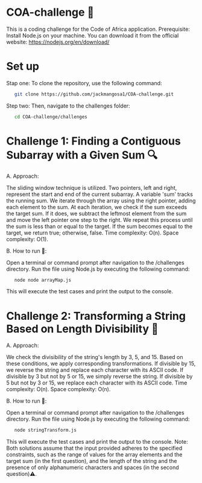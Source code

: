 # COA-challenge 🎯

This is a coding challenge for the Code of Africa application.
Prerequisite: Install Node.js on your machine. You can download it from the official website: https://nodejs.org/en/download/

# Set up

Stap one: To clone the repository, use the following command:

```bash
   git clone https://github.com/jackmangosa1/COA-challenge.git
```

Step two: Then, navigate to the challenges folder:

```bash
   cd COA-challenge/challenges
```

# Challenge 1: Finding a Contiguous Subarray with a Given Sum 🔍

A. Approach:

The sliding window technique is utilized. Two pointers, left and right, represent the start and end of the current subarray. A variable 'sum' tracks the running sum. We iterate through the array using the right pointer, adding each element to the sum. At each iteration, we check if the sum exceeds the target sum. If it does, we subtract the leftmost element from the sum and move the left pointer one step to the right. We repeat this process until the sum is less than or equal to the target. If the sum becomes equal to the target, we return true; otherwise, false. Time complexity: O(n). Space complexity: O(1).

B. How to run 🚀:

Open a terminal or command prompt after navigation to the /challenges directory.
Run the file using Node.js by executing the following command:

```bash
   node node arrayMap.js
```

This will execute the test cases and print the output to the console.

# Challenge 2: Transforming a String Based on Length Divisibility 🔡

A. Approach:

We check the divisibility of the string's length by 3, 5, and 15. Based on these conditions, we apply corresponding transformations. If divisible by 15, we reverse the string and replace each character with its ASCII code. If divisible by 3 but not by 5 or 15, we simply reverse the string. If divisible by 5 but not by 3 or 15, we replace each character with its ASCII code. Time complexity: O(n). Space complexity: O(n).

B. How to run 🚀:

Open a terminal or command prompt after navigation to the /challenges directory.
Run the file using Node.js by executing the following command:

```bash
   node stringTransform.js
```

This will execute the test cases and print the output to the console.
Note: Both solutions assume that the input provided adheres to the specified constraints, such as the range of values for the array elements and the target sum (in the first question), and the length of the string and the presence of only alphanumeric characters and spaces (in the second question)⚠️.
